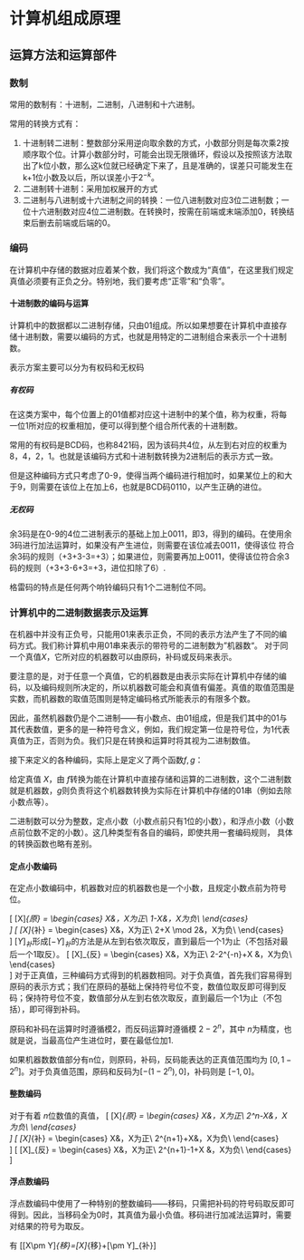 # 计算机组成原理

## 运算方法和运算部件

### 数制

常用的数制有：十进制，二进制，八进制和十六进制。

常用的转换方式有：

1. 十进制转二进制：整数部分采用逆向取余数的方式，小数部分则是每次乘2按顺序取个位。计算小数部分时，可能会出现无限循环，假设以及按照该方法取出了k位小数，那么这k位就已经确定下来了，且是准确的，误差只可能发生在k+1位小数及以后，所以误差小于$2^{-k}$。
2. 二进制转十进制：采用加权展开的方式
3. 二进制与八进制或十六进制之间的转换：一位八进制数对应3位二进制数；一位十六进制数对应4位二进制数。在转换时，按需在前端或末端添加0，转换结束后删去前端或后端的0。

### 编码

在计算机中存储的数据对应着某个数，我们将这个数成为“真值”，在这里我们规定真值必须要有正负之分。特别地，我们要考虑“正零”和“负零”。

#### 十进制数的编码与运算

计算机中的数据都以二进制存储，只由01组成。所以如果想要在计算机中直接存储十进制数，需要以编码的方式，也就是用特定的二进制组合来表示一个十进制数。

表示方案主要可以分为有权码和无权码

##### 有权码

在这类方案中，每个位置上的01值都对应这十进制中的某个值，称为权重，将每一位1所对应的权重相加，便可以得到整个组合所代表的十进制数。

常用的有权码是BCD码，也称8421码，因为该码共4位，从左到右对应的权重为8，4，2，1。也就是该编码方式和十进制数转换为2进制后的表示方式一致。

但是这种编码方式只考虑了0-9，使得当两个编码进行相加时，如果某位上的和大于9，则需要在该位上在加上6，也就是BCD码0110，以产生正确的进位。

##### 无权码

余3码是在0-9的4位二进制表示的基础上加上0011，即3，得到的编码。在使用余3码进行加法运算时，如果没有产生进位，则需要在该位减去0011，使得该位
符合余3码的规则（+3+3-3=+3）；如果进位，则需要再加上0011，使得该位符合余3码的规则（+3+3-6+3=+3，进位扣除了6）.

格雷码的特点是任何两个响铃编码只有1个二进制位不同。

### 计算机中的二进制数据表示及运算

在机器中并没有正负号，只能用01来表示正负，不同的表示方法产生了不同的编码方式。我们称计算机中用01串来表示的带符号的二进制数为”机器数“。
对于同一个真值$X$，它所对应的机器数可以由原码，补码或反码来表示。

要注意的是，对于任意一个真值，它的机器数是由表示实际在计算机中存储的编码，以及编码规则所决定的，所以机器数可能会和真值有偏差。真值的取值范围是实数，而机器数的取值范围则是特定编码格式所能表示的有限多个数。

因此，虽然机器数仍是个二进制——有小数点、由01组成，但是我们其中的01与其代表数值，更多的是一种符号含义，例如，我们规定第一位是符号位，为1代表真值为正，否则为负。我们只是在转换和运算时将其视为二进制数值。

接下来定义的各种编码，实际上是定义了两个函数$f,g$：

给定真值 $X$，由 $f$转换为能在计算机中直接存储和运算的二进制数，这个二进制数就是机器数，$g$则负责将这个机器数转换为实际在计算机中存储的01串（例如去除小数点等）。

二进制数可以分为整数，定点小数（小数点前只有1位的小数），和浮点小数（小数点前位数不定的小数）。这几种类型有各自的编码，即使共用一套编码规则，
具体的转换函数也略有差别。

#### 定点小数编码

在定点小数编码中，机器数对应的机器数也是一个小数，且规定小数点前为符号位。

\[
[X]_{原} = \begin{cases}
X&，X为正\\
1-X&，X为负\\
\end{cases}    
\]
\[
[X]_{补} = \begin{cases}
X&，X为正\\
2+X \mod 2&，X为负\\
\end{cases}    
\]
$[Y]_{补}$形成$[-Y]_{补}$的方法是从左到右依次取反，直到最后一个1为止（不包括对最后一个1取反）。
\[
[X]_{反} = \begin{cases}
X&，X为正\\
2-2^{-n}+X &，X为负\\
\end{cases}    
\]
对于正真值，三种编码方式得到的机器数相同。对于负真值，首先我们容易得到原码的表示方式；我们在原码的基础上保持符号位不变，数值位取反即可得到反码；保持符号位不变，数值部分从左到右依次取反，直到最后一个1为止（不包括），即可得到补码。

原码和补码在运算时时遵循模2，而反码运算时遵循模 $2-2^n$，其中 $n$为精度，也就是说，当最高位产生进位时，要在最低位加1.

如果机器数数值部分有n位，则原码，补码，反码能表达的正真值范围均为 $[0,1-2^n]$。对于负真值范围，原码和反码为$[-(1-2^n),0]$，补码则是 $[-1,0]$。

#### 整数编码

对于有着 $n$位数值的真值，
\[
[X]_{原} = \begin{cases}
X&，X为正\\
2^n-X&，X为负\\
\end{cases}    
\]
\[
[X]_{补} = \begin{cases}
X&，X为正\\
2^{n+1}+X&，X为负\\
\end{cases}    
\]
\[
[X]_{反} = \begin{cases}
X&，X为正\\
2^{n+1}-1+X &，X为负\\
\end{cases}    
\]

#### 浮点数编码

浮点数编码中使用了一种特别的整数编码——移码，只需把补码的符号码取反即可得到。因此，当移码全为0时，其真值为最小负值。移码进行加减法运算时，需要对结果的符号为取反。

有
\[[X\pm Y]_{移}=[X]_{移}+[\pm Y]_{补}\]